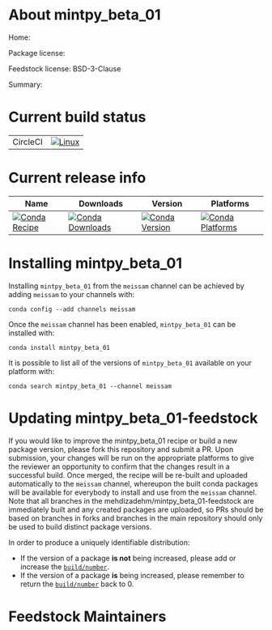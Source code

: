About mintpy_beta_01
====================

Home: 

Package license: 

Feedstock license: BSD-3-Clause

Summary: 



Current build status
====================


<table><tr>
    <td>CircleCI</td>
    <td>
      <a href="https://circleci.com/gh/mehdizadehm/testproj-feedstock">
        <img alt="Linux" src="https://img.shields.io/circleci/project/github/mehdizadehm/testproj-feedstock/master.svg?label=Linux">
      </a>
    </td>
  </tr>
</table>

Current release info
====================

| Name | Downloads | Version | Platforms |
| --- | --- | --- | --- |
| [![Conda Recipe](https://img.shields.io/badge/recipe-mintpy_beta_01-green.svg)](https://anaconda.org/meissam/mintpy_beta_01) | [![Conda Downloads](https://img.shields.io/conda/dn/meissam/mintpy_beta_01.svg)](https://anaconda.org/meissam/mintpy_beta_01) | [![Conda Version](https://img.shields.io/conda/vn/meissam/mintpy_beta_01.svg)](https://anaconda.org/meissam/mintpy_beta_01) | [![Conda Platforms](https://img.shields.io/conda/pn/meissam/mintpy_beta_01.svg)](https://anaconda.org/meissam/mintpy_beta_01) |

Installing mintpy_beta_01
=========================

Installing `mintpy_beta_01` from the `meissam` channel can be achieved by adding `meissam` to your channels with:

```
conda config --add channels meissam
```

Once the `meissam` channel has been enabled, `mintpy_beta_01` can be installed with:

```
conda install mintpy_beta_01
```

It is possible to list all of the versions of `mintpy_beta_01` available on your platform with:

```
conda search mintpy_beta_01 --channel meissam
```




Updating mintpy_beta_01-feedstock
=================================

If you would like to improve the mintpy_beta_01 recipe or build a new
package version, please fork this repository and submit a PR. Upon submission,
your changes will be run on the appropriate platforms to give the reviewer an
opportunity to confirm that the changes result in a successful build. Once
merged, the recipe will be re-built and uploaded automatically to the
`meissam` channel, whereupon the built conda packages will be available for
everybody to install and use from the `meissam` channel.
Note that all branches in the mehdizadehm/mintpy_beta_01-feedstock are
immediately built and any created packages are uploaded, so PRs should be based
on branches in forks and branches in the main repository should only be used to
build distinct package versions.

In order to produce a uniquely identifiable distribution:
 * If the version of a package **is not** being increased, please add or increase
   the [``build/number``](https://conda.io/docs/user-guide/tasks/build-packages/define-metadata.html#build-number-and-string).
 * If the version of a package **is** being increased, please remember to return
   the [``build/number``](https://conda.io/docs/user-guide/tasks/build-packages/define-metadata.html#build-number-and-string)
   back to 0.

Feedstock Maintainers
=====================


